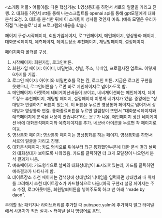 <소개팅 어플>
어플이름: 다온
핵심기능: 
1.영상통화를 하면서 서로의 얼굴을 가리고 진행. 
2. 대화를 하면서 stt를 통해 나눈스크립트를 openai api를 통해 gpt모델에게 대화분석 요청.
3. 대화를 분석한 뒤에 이 소개팅이 성사될 것인지 예측. (예측 모델은 우리가 직접 "나는솔로"티비 프로그램의 내용을 학습.)

페이지 구성:시작페이지, 회원가입페이지, 로그인페이지, 메인페이지, 영상통화 페이지, 대화분석페이지, 예측페이지, 데이트장소 추천페이지, 채팅방페이지, 설정페이지.

페이지마다 폴더를 구성.

1. 시작페이지: 회원가입, 로그인버튼.
2. 회원가입 페이지: 아이디, 비밀번호, 성별, 주소, 닉네임, 프로필사진 업로드. 이렇게 6가지를 기입.
3. 로그인 페이지: 아이디와 비밀번호를 적는 칸, 로그인 버튼. 지금은 로그인 구현을 못했으니, 로그인버튼을 누르면 바로 메인페이지로 넘어가도록 함.
4. 메인페이지: 아랫쪽에 네비게이션바들이 보이고, 네비게이션바는 메인페이지, 데이트장소 추천페이지, 채팅방 페이지, 설정페이지 이렇게 네가지가 있음. 중앙에는 "상대방과 연결하기" 버튼이 있는데, 이 버튼을 누르면 영상통화 페이지로 넘어가서 상대방과 영상통화 연결.
​통화종료버튼을 누르면 알림창이 뜨면서 "대화분석페이지와 예측페이지에 분석된 내용이 있습니다"라는 문구가 나옴. 메인페이지 상단 네이게이션 바에 대화분석페이지와 예측페이지를 추가. 네브바 아이콘을 누르면 각 페이지로 이동.
5. 영상통화 페이지: 영상통화 페이지는 영상통화를 하는 페이지. 영상통화를 하면서 서로의 얼굴을 가리고 진행.
6. 대화분석페이지: 카드 형식으로 위에부터 최근 통화했던부분에 대한 분석 결과 날짜와 대화상대가 보이도록 나와있음. 카드를 클릭하면 더 크게 모달창이 나오면서 분석 결과가 나옴.
7. 예측페이지: 카드형식으로 날짜와 대화상대방이 표시되어있는데, 카드를 클릭하면 예측결과가 나타나게 함.
8. 데이트장소 추천 페이지는 검색창에 상대방의 닉네임을 입력하면 상대방과 내 위치를 고려해서 추천 데이트장소가 카드형식으로 나옴.(아직 구현x)
설정 페이지는 주소 수정, 로그아웃버튼, 회원탈퇴버튼을 넣어주도록 하고 맨 아래 "made by daon".


주의할 점: 패키지나 라이브러리를 추가할 때 pubspec.yalm에 추가하지 말고 터미널에서 사용자가 직접 설치-> 터미널 설치 명령어로 응답.


